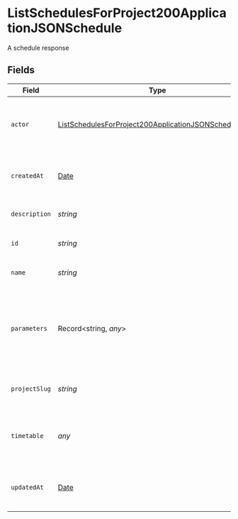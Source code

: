 # ListSchedulesForProject200ApplicationJSONSchedule

A schedule response


## Fields

| Field                                                                                                                                     | Type                                                                                                                                      | Required                                                                                                                                  | Description                                                                                                                               | Example                                                                                                                                   |
| ----------------------------------------------------------------------------------------------------------------------------------------- | ----------------------------------------------------------------------------------------------------------------------------------------- | ----------------------------------------------------------------------------------------------------------------------------------------- | ----------------------------------------------------------------------------------------------------------------------------------------- | ----------------------------------------------------------------------------------------------------------------------------------------- |
| `actor`                                                                                                                                   | [ListSchedulesForProject200ApplicationJSONScheduleUser](../../models/operations/listschedulesforproject200applicationjsonscheduleuser.md) | :heavy_check_mark:                                                                                                                        | The attribution actor who will run the scheduled pipeline.                                                                                |                                                                                                                                           |
| `createdAt`                                                                                                                               | [Date](https://developer.mozilla.org/en-US/docs/Web/JavaScript/Reference/Global_Objects/Date)                                             | :heavy_check_mark:                                                                                                                        | The date and time the pipeline was created.                                                                                               |                                                                                                                                           |
| `description`                                                                                                                             | *string*                                                                                                                                  | :heavy_check_mark:                                                                                                                        | Description of the schedule.                                                                                                              |                                                                                                                                           |
| `id`                                                                                                                                      | *string*                                                                                                                                  | :heavy_check_mark:                                                                                                                        | The unique ID of the schedule.                                                                                                            |                                                                                                                                           |
| `name`                                                                                                                                    | *string*                                                                                                                                  | :heavy_check_mark:                                                                                                                        | Name of the schedule.                                                                                                                     |                                                                                                                                           |
| `parameters`                                                                                                                              | Record<string, *any*>                                                                                                                     | :heavy_check_mark:                                                                                                                        | Pipeline parameters represented as key-value pairs. Must contain branch or tag.                                                           |                                                                                                                                           |
| `projectSlug`                                                                                                                             | *string*                                                                                                                                  | :heavy_check_mark:                                                                                                                        | The project-slug for the schedule                                                                                                         | gh/CircleCI-Public/api-preview-docs                                                                                                       |
| `timetable`                                                                                                                               | *any*                                                                                                                                     | :heavy_check_mark:                                                                                                                        | Timetable that specifies when a schedule triggers.                                                                                        |                                                                                                                                           |
| `updatedAt`                                                                                                                               | [Date](https://developer.mozilla.org/en-US/docs/Web/JavaScript/Reference/Global_Objects/Date)                                             | :heavy_check_mark:                                                                                                                        | The date and time the pipeline was last updated.                                                                                          |                                                                                                                                           |